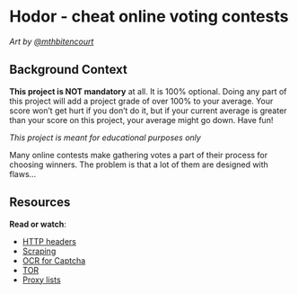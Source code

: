 <h1 class="gap">Hodor - cheat online voting contests</h1><div class="gap" id="project-description">
<p><img alt="" src="https://s3.amazonaws.com/intranet-projects-files/holbertonschool-higher-level_programming+/261/giphy_hodor.gif" style=""/>
<br/><em>Art by <a href="/rltoken/bx5p8AiJEmBV-xgRZ4vwFg" target="_blank" title="@mthbitencourt">@mthbitencourt</a></em><br/></p>
<h2>Background Context</h2>
<p><strong>This project is NOT mandatory</strong> at all. It is 100% optional. Doing any part of this project will add a project grade of over 100% to your average. Your score won’t get hurt if you don’t do it, but if your current average is greater than your score on this project, your average might go down. Have fun!</p>
<p><em>This project is meant for educational purposes only</em></p>
<p>Many online contests make gathering votes a part of their process for choosing winners. The problem is that a lot of them are designed with flaws…</p>
<h2>Resources</h2>
<p><strong>Read or watch</strong>:</p>
<ul>
<li><a href="/rltoken/M_-hmbR7t_46247I-2uSbg" target="_blank" title="HTTP headers">HTTP headers</a></li>
<li><a href="/rltoken/L2HhLK0iyncmurlkigh5yw" target="_blank" title="Scraping">Scraping</a></li>
<li><a href="/rltoken/KDelfL0_R0hGm7LM-utxfg" target="_blank" title="OCR for Captcha">OCR for Captcha</a></li>
<li><a href="/rltoken/j0YZPBGdkEOQhPhY7M3_0A" target="_blank" title="TOR">TOR</a></li>
<li><a href="/rltoken/6bxUpF78m_rnIANsx7jM8w" target="_blank" title="Proxy lists">Proxy lists</a></li>
</ul>
</div>